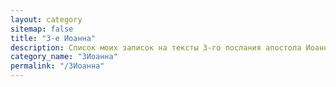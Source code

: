 ```yaml
---
layout: category
sitemap: false
title: "3-е Иоанна"
description: Список моих записок на тексты 3-го послания апостола Иоанна
category_name: "3Иоанна"
permalink: "/3Иоанна"
---
```

